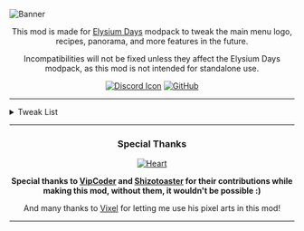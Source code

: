 ![Banner](https://cdn.modrinth.com/data/cached_images/5b10cef83a9e5708683dc7ca3f88cf5b657f9333_0.webp)
<div align="center">

This mod is made for [Elysium Days](https://modrinth.com/modpack/elysium-days) modpack to tweak the main menu logo, recipes, panorama, and more features in the future.

Incompatibilities will not be fixed unless they affect the Elysium Days modpack, as this mod is not intended for standalone use.

<a href="https://discord.gg/WFpDr7zY8Z" rel="noopener nofollow ugc">
<img src="https://wsrv.nl/?url=https://i.ibb.co/V9DmRdC/discordicon.png" alt="Discord Icon"></a>
<a href="https://github.com/Fyoncle/Elysium-Days/issues" rel="noopener nofollow ugc">
<img src="https://wsrv.nl/?url=https://i.ibb.co/N9s5hz1/github.png" alt="GitHub"></a>

***
</div>
<details>
<summary>Tweak List</summary>

### Main Content

- Elysium Days Logo For Main Menu [With Christmas & Halloween Variant!]

- Main Menu Discord Button

- Modpack Update Notifier

- Ram Warning Screen

- App Icon

- Toggle Button For [Neat](https://modrinth.com/mod/neat) Mod

### Recipes
- Netherite Horse Armor Recipe For [Simple Netherite Horse Armor](https://modrinth.com/mod/simple-netherite-horse-armor) Mod

- Podzol Recipe

- Rotten Flesh To Leather Smelting Recipe

- Sponge Recipe

### Compatibilities
- [Backported Wolves](https://modrinth.com/mod/backported-wolves) Compatibility for [Regions Unexplored](https://modrinth.com/mod/regions-unexplored)

- [The Lost Castle](https://modrinth.com/mod/the-lost-castle) Mod Eye Spy Advancement Compatibility

- [Spawn Animations](https://modrinth.com/mod/spawn-animations) Compatibility for [Creeper Overhaul](https://modrinth.com/mod/creeper-overhaul), [Enderman Overhaul](https://modrinth.com/mod/enderman-overhaul), [Deeper and Darker](https://modrinth.com/mod/deeperdarker) and [The Graveyard](https://modrinth.com/mod/the-graveyard-fabric) Mod

- [Icons](https://modrinth.com/resourcepack/icons) Compatibility for [Snow Pig](https://modrinth.com/mod/snowpig-fabric)'s Music Disc

### Other Tweaks
- Special Translations for [End Remastered](https://modrinth.com/mod/endrem) Mod!

- Icons Advertisement Logo Replacement for [Icons](https://modrinth.com/resourcepack/icons) Resource Pack!

- Removing [Icons](https://modrinth.com/resourcepack/icons) Food Tooltips That is Extra alongside [AppleSkin](https://modrinth.com/mod/appleskin)

- Removing Splash Texts & Edition Logo of Minecraft

- New Panorama

- New Map Icon Designs! (Thanks to Vixel!)

- 11 More Tips With Mod Support For The [Tips](https://modrinth.com/mod/tips) Mod

</details>
<div align="center">

***
### Special Thanks
<div align="center">
  <a href="https://modrinth.com/user/shizotoaster" rel="noopener nofollow ugc">
    <img src="https://wsrv.nl/?url=https://i.ibb.co/fdYNX3K/Heart.png" alt="Heart">
  </a>
</div>

**Special thanks to [VipCoder](https://github.com/VipCoder8) and [Shizotoaster](https://github.com/shizotoaster) for their contributions while making this mod, without them, it wouldn't be possible :)**

And many thanks to [Vixel](https://modrinth.com/user/Vixel) for letting me use his pixel arts in this mod!
***
</div>